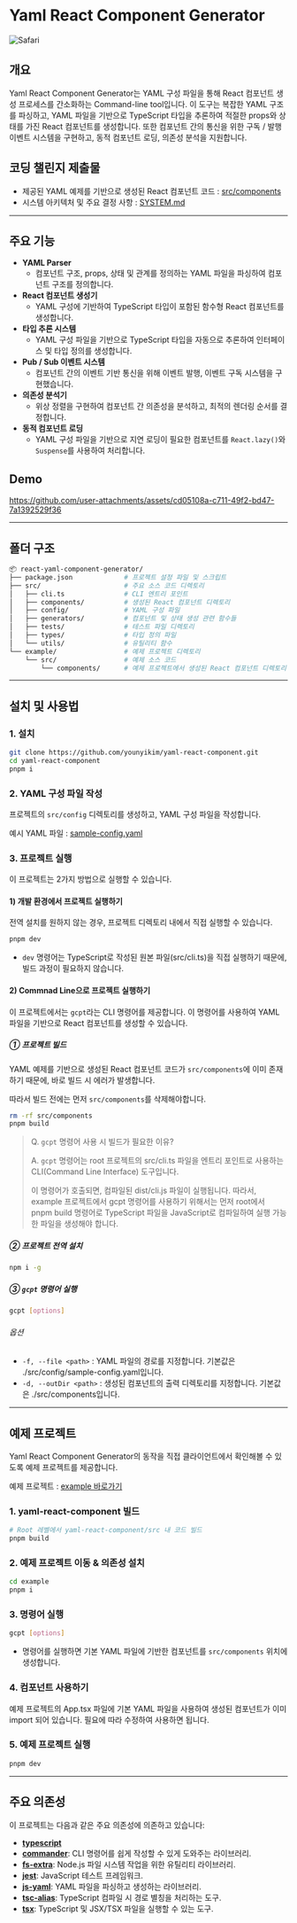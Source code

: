 # Yaml React Component Generator

![Safari](https://github.com/user-attachments/assets/914be4b6-41fe-4e8c-9542-e86a083cb2c1)



## 개요

Yaml React Component Generator는 YAML 구성 파일을 통해 React 컴포넌트 생성 프로세스를 간소화하는 Command-line tool입니다. 이 도구는 복잡한 YAML 구조를 파싱하고, YAML 파일을 기반으로 TypeScript 타입을 추론하여 적절한 props와 상태를 가진 React 컴포넌트를 생성합니다. 또한 컴포넌트 간의 통신을 위한 구독 / 발행 이벤트 시스템을 구현하고, 동적 컴포넌트 로딩, 의존성 분석을 지원합니다.

## 코딩 챌린지 제출물

- 제공된 YAML 예제를 기반으로 생성된 React 컴포넌트 코드 : [src/components](https://github.com/younyikim/yaml-react-component/tree/main/src/components)
- 시스템 아키텍처 및 주요 결정 사항 : [SYSTEM.md](https://github.com/younyikim/yaml-react-component/blob/main/docs/kr/SYSTEM.md)

---

## 주요 기능

- **YAML Parser**
  - 컴포넌트 구조, props, 상태 및 관계를 정의하는 YAML 파일을 파싱하여 컴포넌트 구조를 정의합니다.
- **React 컴포넌트 생성기**
  - YAML 구성에 기반하여 TypeScript 타입이 포함된 함수형 React 컴포넌트를 생성합니다.
- **타입 추론 시스템**
  - YAML 구성 파일을 기반으로 TypeScript 타입을 자동으로 추론하여 인터페이스 및 타입 정의를 생성합니다.
- **Pub / Sub 이벤트 시스템**
  - 컴포넌트 간의 이벤트 기반 통신을 위해 이벤트 발행, 이벤트 구독 시스템을 구현했습니다.
- **의존성 분석기**
  - 위상 정렬을 구현하여 컴포넌트 간 의존성을 분석하고, 최적의 렌더링 순서를 결정합니다.
- **동적 컴포넌트 로딩**
  - YAML 구성 파일을 기반으로 지연 로딩이 필요한 컴포넌트를 `React.lazy()`와 `Suspense`를 사용하여 처리합니다.

## Demo

https://github.com/user-attachments/assets/cd05108a-c711-49f2-bd47-7a1392529f36

---

## 폴더 구조

```bash
📦 react-yaml-component-generator/
├── package.json             # 프로젝트 설정 파일 및 스크립트
├── src/                     # 주요 소스 코드 디렉토리
│   ├── cli.ts               # CLI 엔트리 포인트
│   ├── components/          # 생성된 React 컴포넌트 디렉토리
│   ├── config/              # YAML 구성 파일
│   ├── generators/          # 컴포넌트 및 상태 생성 관련 함수들
│   ├── tests/               # 테스트 파일 디렉토리
│   ├── types/               # 타입 정의 파일
│   └── utils/               # 유틸리티 함수
└── example/                 # 예제 프로젝트 디렉토리
    └── src/                 # 예제 소스 코드
        └── components/      # 예제 프로젝트에서 생성된 React 컴포넌트 디렉토리
```

---

## 설치 및 사용법

### 1. 설치

```bash
git clone https://github.com/younyikim/yaml-react-component.git
cd yaml-react-component
pnpm i
```

### 2. YAML 구성 파일 작성

프로젝트의 `src/config` 디렉토리를 생성하고, YAML 구성 파일을 작성합니다.

예시 YAML 파일 : [sample-config.yaml](https://github.com/younyikim/yaml-react-component/blob/main/src/config/sample-config.yaml)


### 3. 프로젝트 실행

이 프로젝트는 2가지 방법으로 실행할 수 있습니다.

#### 1) 개발 환경에서 프로젝트 실행하기

전역 설치를 원하지 않는 경우, 프로젝트 디렉토리 내에서 직접 실행할 수 있습니다.

```bash
pnpm dev
```

- `dev` 명령어는 TypeScript로 작성된 원본 파일(src/cli.ts)을 직접 실행하기 때문에, 빌드 과정이 필요하지 않습니다.


#### 2) Commnad Line으로 프로젝트 실행하기

이 프로젝트에서는 `gcpt`라는 CLI 명령어를 제공합니다. 이 명령어를 사용하여 YAML 파일을 기반으로 React 컴포넌트를 생성할 수 있습니다.

##### ① 프로젝트 빌드

YAML 예제를 기반으로 생성된 React 컴포넌트 코드가 `src/components`에 이미 존재하기 때문에, 바로 빌드 시 에러가 발생합니다.    

따라서 빌드 전에는 먼저 `src/components`를 삭제해야합니다. 

```bash
rm -rf src/components
pnpm build
```

> Q. `gcpt` 명령어 사용 시 빌드가 필요한 이유?
>
> A. `gcpt` 명령어는 root 프로젝트의 src/cli.ts 파일을 엔트리 포인트로 사용하는 CLI(Command Line Interface) 도구입니다.     
>
>  이  명령어가 호출되면, 컴파일된 dist/cli.js 파일이 실행됩니다. 따라서, example 프로젝트에서 gcpt 명령어를 사용하기 위해서는 먼저 root에서 pnpm build 명령어로 TypeScript 파일을 JavaScript로 컴파일하여 실행 가능한 파일을 생성해야 합니다.


##### ② 프로젝트 전역 설치

```bash
npm i -g
```

##### ③ `gcpt` 명령어 실행

```bash
gcpt [options]
```

###### 옵션

- `-f, --file <path>` : YAML 파일의 경로를 지정합니다. 기본값은 ./src/config/sample-config.yaml입니다.
- `-d, --outDir <path>` : 생성된 컴포넌트의 출력 디렉토리를 지정합니다. 기본값은 ./src/components입니다.


---

## 예제 프로젝트

Yaml React Component Generator의 동작을 직접 클라이언트에서 확인해볼 수 있도록 예제 프로젝트를 제공합니다.

예제 프로젝트 : [example 바로가기](https://github.com/younyikim/yaml-react-component/tree/main/example)

### 1. yaml-react-component 빌드

```bash
# Root 레벨에서 yaml-react-component/src 내 코드 빌드
pnpm build
```

### 2. 예제 프로젝트 이동 & 의존성 설치

```bash
cd example
pnpm i
```

### 3. 명령어 실행

```bash
gcpt [options]
```

- 명령어를 실행하면 기본 YAML 파일에 기반한 컴포넌트를 `src/components` 위치에 생성합니다.

### 4. 컴포넌트 사용하기

예제 프로젝트의 App.tsx 파일에 기본 YAML 파일을 사용하여 생성된 <Dashboard> 컴포넌트가 이미 import 되어 있습니다. 필요에 따라 수정하여 사용하면 됩니다. 


### 5. 예제 프로젝트 실행

```bash
pnpm dev
```
---

## 주요 의존성

이 프로젝트는 다음과 같은 주요 의존성에 의존하고 있습니다:

- **[typescript](https://www.npmjs.com/package/typescript)**
- **[commander](https://www.npmjs.com/package/commander)**: CLI 명령어를 쉽게 작성할 수 있게 도와주는 라이브러리.
- **[fs-extra](https://www.npmjs.com/package/fs-extra)**: Node.js 파일 시스템 작업을 위한 유틸리티 라이브러리.
- **[jest](https://www.npmjs.com/package/jest)**: JavaScript 테스트 프레임워크.
- **[js-yaml](https://www.npmjs.com/package/js-yaml)**: YAML 파일을 파싱하고 생성하는 라이브러리.
- **[tsc-alias](https://www.npmjs.com/package/tsc-alias)**: TypeScript 컴파일 시 경로 별칭을 처리하는 도구.
- **[tsx](https://www.npmjs.com/package/tsx)**: TypeScript 및 JSX/TSX 파일을 실행할 수 있는 도구.
